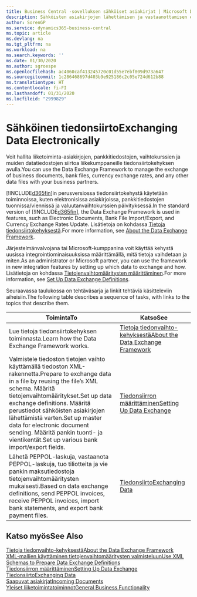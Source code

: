 ```yaml
---
title: Business Central -sovelluksen sähköiset asiakirjat | Microsoft Docs
description: Sähköisten asiakirjojen lähettämisen ja vastaanottamisen esittely Business Central -sovelluksessa.
author: SorenGP
ms.service: dynamics365-business-central
ms.topic: article
ms.devlang: na
ms.tgt_pltfrm: na
ms.workload: na
ms.search.keywords: ''
ms.date: 01/30/2020
ms.author: sgroespe
ms.openlocfilehash: ac4060caf413245720c01d55e7ebf809d973a647
ms.sourcegitcommit: 1c286468697d403b9e925186c2c05e724d612b88
ms.translationtype: HT
ms.contentlocale: fi-FI
ms.lasthandoff: 01/31/2020
ms.locfileid: "2999829"
---
```

# <a name="exchanging-data-electronically"></a><span data-ttu-id="54de9-103">Sähköinen tiedonsiirto</span><span class="sxs-lookup"><span data-stu-id="54de9-103">Exchanging Data Electronically</span></span>
<span data-ttu-id="54de9-104">Voit hallita liiketoiminta-asiakirjojen, pankkitiedostojen, vaihtokurssien ja muiden datatiedostojen siirtoa liikekumppaneille tiedonsiirtokehyksen avulla.</span><span class="sxs-lookup"><span data-stu-id="54de9-104">You can use the Data Exchange Framework to manage the exchange of business documents, bank files, currency exchange rates, and any other data files with your business partners.</span></span>

<span data-ttu-id="54de9-105">[!INCLUDE[d365fin](includes/d365fin_md.md)]in perusversiossa tiedonsiirtokehystä käytetään toiminnoissa, kuten elektronisissa asiakirjoissa, pankkitiedostojen tuonnissa/viennissä ja valuutanvaihtokurssien päivityksessä.</span><span class="sxs-lookup"><span data-stu-id="54de9-105">In the standard version of [!INCLUDE[d365fin](includes/d365fin_md.md)], the Data Exchange Framework is used in features, such as Electronic Documents, Bank File Import/Export, and Currency Exchange Rates Update.</span></span> <span data-ttu-id="54de9-106">Lisätietoja on kohdassa [Tietoja tiedonsiirtokehyksestä](across-about-the-data-exchange-framework.md).</span><span class="sxs-lookup"><span data-stu-id="54de9-106">For more information, see [About the Data Exchange Framework](across-about-the-data-exchange-framework.md).</span></span>

<span data-ttu-id="54de9-107">Järjestelmänvalvojana tai Microsoft-kumppanina voit käyttää kehystä uusissa integrointiominaisuuksissa määrittämällä, mitä tietoja vaihdetaan ja miten.</span><span class="sxs-lookup"><span data-stu-id="54de9-107">As an administrator or Microsoft partner, you can use the framework in new integration features by setting up which data to exchange and how.</span></span> <span data-ttu-id="54de9-108">Lisätietoja on kohdassa [Tietojenvaihtomääritysten määrittäminen](across-how-to-set-up-data-exchange-definitions.md).</span><span class="sxs-lookup"><span data-stu-id="54de9-108">For more information, see [Set Up Data Exchange Definitions](across-how-to-set-up-data-exchange-definitions.md).</span></span>

<span data-ttu-id="54de9-109">Seuraavassa taulukossa on tehtäväsarja ja linkit tehtäviä käsitteleviin aiheisiin.</span><span class="sxs-lookup"><span data-stu-id="54de9-109">The following table describes a sequence of tasks, with links to the topics that describe them.</span></span>  

|<span data-ttu-id="54de9-110">Toiminta</span><span class="sxs-lookup"><span data-stu-id="54de9-110">To</span></span>|<span data-ttu-id="54de9-111">Katso</span><span class="sxs-lookup"><span data-stu-id="54de9-111">See</span></span>|  
|--------|---------|  
|<span data-ttu-id="54de9-112">Lue tietoja tiedonsiirtokehyksen toiminnasta.</span><span class="sxs-lookup"><span data-stu-id="54de9-112">Learn how the Data Exchange Framework works.</span></span>|[<span data-ttu-id="54de9-113">Tietoja tiedonvaihto-kehyksestä</span><span class="sxs-lookup"><span data-stu-id="54de9-113">About the Data Exchange Framework</span></span>](across-about-the-data-exchange-framework.md)|  
|<span data-ttu-id="54de9-114">Valmistele tiedoston tietojen vaihto käyttämällä tiedoston XML-rakennetta.</span><span class="sxs-lookup"><span data-stu-id="54de9-114">Prepare to exchange data in a file by reusing the file’s XML schema.</span></span> <span data-ttu-id="54de9-115">Määritä tietojenvaihtomääritykset.</span><span class="sxs-lookup"><span data-stu-id="54de9-115">Set up data exchange definitions.</span></span> <span data-ttu-id="54de9-116">Määritä perustiedot sähköisten asiakirjojen lähettämistä varten.</span><span class="sxs-lookup"><span data-stu-id="54de9-116">Set up master data for electronic document sending.</span></span> <span data-ttu-id="54de9-117">Määritä pankin tuonti- ja vientikentät.</span><span class="sxs-lookup"><span data-stu-id="54de9-117">Set up various bank import/export fields.</span></span>|[<span data-ttu-id="54de9-118">Tiedonsiirron määrittäminen</span><span class="sxs-lookup"><span data-stu-id="54de9-118">Setting Up Data Exchange</span></span>](across-set-up-data-exchange.md)|  
|<span data-ttu-id="54de9-119">Lähetä PEPPOL-laskuja, vastaanota PEPPOL-laskuja, tuo tiliotteita ja vie pankin maksutiedostoja tietojenvaihtomääritysten mukaisesti.</span><span class="sxs-lookup"><span data-stu-id="54de9-119">Based on data exchange definitions, send PEPPOL invoices, receive PEPPOL invoices, import bank statements, and export bank payment files.</span></span>|[<span data-ttu-id="54de9-120">Tiedonsiirto</span><span class="sxs-lookup"><span data-stu-id="54de9-120">Exchanging Data</span></span>](across-exchange-data.md)|  

## <a name="see-also"></a><span data-ttu-id="54de9-121">Katso myös</span><span class="sxs-lookup"><span data-stu-id="54de9-121">See Also</span></span>  
[<span data-ttu-id="54de9-122">Tietoja tiedonvaihto-kehyksestä</span><span class="sxs-lookup"><span data-stu-id="54de9-122">About the Data Exchange Framework</span></span>](across-about-the-data-exchange-framework.md)  
[<span data-ttu-id="54de9-123">XML-mallien käyttäminen tietojenvaihtomääritysten valmisteluun</span><span class="sxs-lookup"><span data-stu-id="54de9-123">Use XML Schemas to Prepare Data Exchange Definitions</span></span>](across-how-to-use-xml-schemas-to-prepare-data-exchange-definitions.md)  
[<span data-ttu-id="54de9-124">Tiedonsiirron määrittäminen</span><span class="sxs-lookup"><span data-stu-id="54de9-124">Setting Up Data Exchange</span></span>](across-set-up-data-exchange.md)  
[<span data-ttu-id="54de9-125">Tiedonsiirto</span><span class="sxs-lookup"><span data-stu-id="54de9-125">Exchanging Data</span></span>](across-exchange-data.md)  
[<span data-ttu-id="54de9-126">Saapuvat asiakirjat</span><span class="sxs-lookup"><span data-stu-id="54de9-126">Incoming Documents</span></span>](across-income-documents.md)  
[<span data-ttu-id="54de9-127">Yleiset liiketoimintatoiminnot</span><span class="sxs-lookup"><span data-stu-id="54de9-127">General Business Functionality</span></span>](ui-across-business-areas.md)
